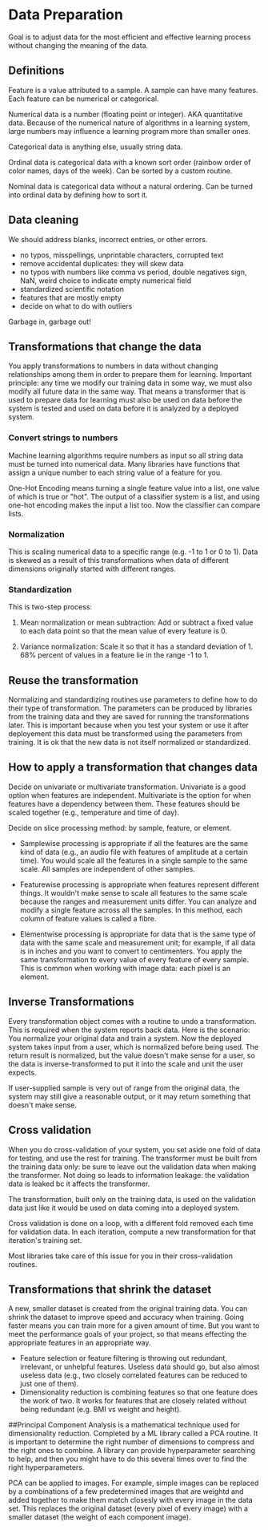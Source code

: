 # Data Preparation

Goal is to adjust data for the most efficient and effective learning process without changing the meaning of the data.

## Definitions
Feature is a value attributed to a sample. A sample can have many features. Each feature can be numerical or categorical.

Numerical data is a number (floating point or integer). AKA quantitative data. Because of the numerical nature of algorithms in a learning system, large numbers may influence a learning program more than smaller ones.

Categorical data is anything else, usually string data.

Ordinal data is categorical data with a known sort order (rainbow order of color names, days of the week). Can be sorted by a custom routine.

Nominal data is categorical data without a natural ordering. Can be turned into ordinal data by defining how to sort it.

## Data cleaning

We should address blanks, incorrect entries, or other errors.

- no typos, misspellings, unprintable characters, corrupted text
- remove accidental duplicates: they will skew data
- no typos with numbers like comma vs period, double negatives sign, NaN, weird choice to indicate empty numerical field
- standardized scientific notation
- features that are mostly empty
- decide on what to do with outliers

Garbage in, garbage out!

## Transformations that change the data

You apply transformations to numbers in data without changing relationships among them in order to prepare them for learning. Important principle: any time we modify our training data in some way, we must also modify all future data in the same way. That means a transformer that is used to prepare data for learning must also be used on data before the system is tested and used on data before it is analyzed by a deployed system.

### Convert strings to numbers
Machine learning algorithms require numbers as input so all string data must be turned into numerical data. Many libraries have functions that assign a unique number to each string value of a feature for you.

One-Hot Encoding means turning a single feature value into a list, one value of which is true or "hot". The output of a classifier system is a list, and using one-hot encoding makes the input a list too. Now the classifier can compare lists.

### Normalization

This is scaling numerical data to a specific range (e.g. -1 to 1 or 0 to 1). Data is skewed as a result of this transformations when data of different dimensions originally started with different ranges.

### Standardization

This is two-step process: 

1. Mean normalization or mean subtraction: Add or subtract a fixed value to each data point so that the mean value of every feature is 0.

2. Variance normalization: Scale it so that it has a standard deviation of 1. 68% percent of values in a feature lie in the range -1 to 1.

## Reuse the transformation

Normalizing and standardizing routines use parameters to define how to do their type of transformation. The parameters can be produced by libraries from the training data and they are saved for running the transformations later. This is important because when you test your system or use it after deployement this data must be transformed using the parameters from training. It is ok that the new data is not itself normalized or standardized.

## How to apply a transformation that changes data

Decide on univariate or multivariate transformation. Univariate is a good option when features are independent. Multivariate is the option for when features have a dependency between them. These features should be scaled together (e.g., temperature and time of day).

Decide on slice processing method: by sample, feature, or element.

- Samplewise processing is appropriate if all the features are the same kind of data (e.g., an audio file with features of amplitude at a certain time). You would scale all the features in a single sample to the same scale. All samples are independent of other samples.

- Featurewise processing is appropriate when features represent different things. It wouldn't make sense to scale all features to the same scale because the ranges and measurement units differ. You can analyze and modify a single feature across all the samples. In this method, each column of feature values is called a fibre.

- Elementwise processing is appropriate for data that is the same type of data with the same scale and measurement unit; for example, if all data is in inches and you want to convert to centimenters. You apply the same transformation to every value of every feature of every sample. This is common when working with image data: each pixel is an element.

## Inverse Transformations

Every transformation object comes with a routine to undo a transformation. This is required when the system reports back data. Here is the scenario: You normalize your original data and train a system. Now the deployed system takes input from a user, which is normalized before being used. The return result is normalized, but the value doesn't make sense for a user, so the data is inverse-transformed to put it into the scale and unit the user expects.

If user-supplied sample is very out of range from the original data, the system may still give a reasonable output, or it may return something that doesn't make sense.

## Cross validation
When you do cross-validation of your system, you set aside one fold of data for testing, and use the rest for training. The transformer must be built from the training data only: be sure to leave out the validation data when making the transformer. Not doing so leads to information leakage: the validation data is leaked bc it affects the transformer.

The transformation, built only on the training data, is used on the validation data just like it would be used on data coming into a deployed system.

Cross validation is done on a loop, with a different fold removed each time for validation data. In each iteration, compute a new transformation for that iteration's training set.

Most libraries take care of this issue for you in their cross-validation routines.

## Transformations that shrink the dataset

A new, smaller dataset is created from the original training data. You can shrink the dataset to improve speed and accuracy when training. Going faster means you can train more for a given amount of time. But you want to meet the performance goals of your project, so that means effecting the appropriate features in an appropriate way.

- Feature selection or feature filtering is throwing out redundant, irrelevant, or unhelpful features. Useless data should go, but also almost useless data (e.g., two closely correlated features can be reduced to just one of them).
- Dimensionality reduction is combining features so that one feature does the work of two. It works for features that are closely related without being redundant (e.g. BMI vs weight and height).

##Principal Component Analysis is a mathematical technique used for dimensionality reduction. Completed by a ML library called a PCA routine. It is important to determine the right number of dimensions to compress and the right ones to combine. A library can provide hyperparameter searching to help, and then you might have to do this several times over to find the right hyperparameters. 

PCA can be applied to images. For example, simple images can be replaced by a combinations of a few predetermined images that are weightd and added together to make them match closesly with every image in the data set. This replaces the original dataset (every pixel of every image) with a smaller dataset (the weight of each component image).

